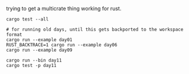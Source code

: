 trying to get a multicrate thing working for rust.

```
cargo test --all
```

```
# for running old days, until this gets backported to the workspace format
cargo run --example day01
RUST_BACKTRACE=1 cargo run --example day06
cargo run --example day09
```

```
cargo run --bin day11
cargo test -p day11
```

